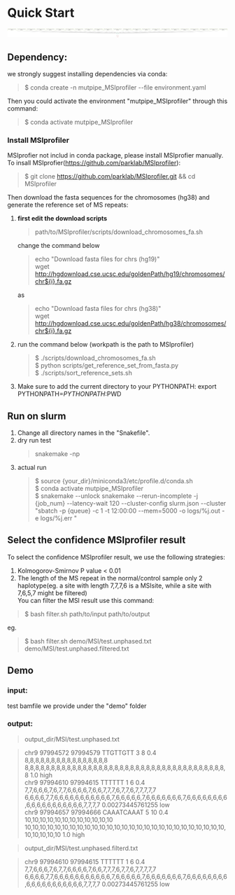 # Quick Start 
![avatar](https://github.com/douymLab/mutpipe/blob/main/MSIprofiler/MSIprofiler.png)
## Dependency:  

we strongly suggest installing dependencies via conda:

  > $ conda create -n mutpipe_MSIprofiler --file environment.yaml

Then you could activate the environment "mutpipe_MSIprofiler" through this command:
 
  > $ conda activate mutpipe_MSIprofiler

### Install MSIprofiler
MSIprofier not includ in conda package, please install MSIprofier manually.
To insall MSIprofier(https://github.com/parklab/MSIprofiler):
  > $ git clone https://github.com/parklab/MSIprofiler.git && cd MSIprofiler  

Then download the fasta sequences for the chromosomes (hg38) and generate the reference set of MS repeats:   
1. **first edit the download scripts** 
    > path/to/MSIprofiler/scripts/download_chromosomes_fa.sh  

    change the command below
    > echo "Download fasta files for chrs (hg19)"  
    > wget http://hgdownload.cse.ucsc.edu/goldenPath/hg19/chromosomes/chr${i}.fa.gz

    as
    > echo "Download fasta files for chrs (hg38)"  
    > wget http://hgdownload.cse.ucsc.edu/goldenPath/hg38/chromosomes/chr${i}.fa.gz 
2. run the command below (workpath is the path to MSIprofiler)
    > \$ ./scripts/download_chromosomes_fa.sh  
    > \$ python scripts/get_reference_set_from_fasta.py  
    > \$ ./scripts/sort_reference_sets.sh  
3. Make sure to add the current directory to your PYTHONPATH: export PYTHONPATH=$PYTHONPATH:$PWD

## Run on slurm

1. Change all directory names in the "Snakefile".
2. dry run test
    > snakemake -np
3. actual run
    > \$ source {your_dir}/miniconda3/etc/profile.d/conda.sh  
    > \$ conda activate mutpipe_MSIprofiler  
    > \$ snakemake --unlock snakemake --rerun-incomplete -j {job_num} --latency-wait 120 --cluster-config slurm.json --cluster "sbatch -p {queue} -c 1 -t 12:00:00 --mem=5000 -o logs/%j.out -e logs/%j.err "

## Select the confidence MSIprofiler result
To select the confidence MSIprofiler result, we use the following strategies:
1. Kolmogorov-Smirnov P value < 0.01  
2. The length of the MS repeat in the normal/control sample only 2 haplotype(eg. a site with length 7,7,7,6 is a MSIsite, while a site with 7,6,5,7 might be filtered)  
You can filter the MSI result use this command:
> \$ bash filter.sh path/to/input path/to/output  

eg.  
> \$ bash filter.sh demo/MSI/test.unphased.txt demo/MSI/test.unphased.filtered.txt

## Demo
### input:
test bamfile we provide under the "demo" folder
### output:
> output_dir/MSI/test.unphased.txt 

> chr9	97994572	97994579	TTGTTGTT	3	8	0.4	8,8,8,8,8,8,8,8,8,8,8,8,8,8,8,8	8,8,8,8,8,8,8,8,8,8,8,8,8,8,8,8,8,8,8,8,8,8,8,8,8,8,8,8,8,8,8,8,8,8,8,8,8,8,8	1.0 high    
chr9	97994610	97994615	TTTTTT	1	6	0.4	7,7,6,6,6,7,6,7,7,6,6,6,6,7,6,6,7,7,7,6,7,7,6,7,7,7,7,7	6,6,6,6,7,7,6,6,6,6,6,6,6,6,6,6,6,7,6,6,6,6,6,7,6,6,6,6,6,6,6,7,6,6,6,6,6,6,6,6,6,6,6,6,6,6,6,6,6,6,6,7,7,7,7	0.00273445761255	low  
chr9	97994657	97994666	CAAATCAAAT	5	10	0.4	10,10,10,10,10,10,10,10,10,10,10,10	10,10,10,10,10,10,10,10,10,10,10,10,10,10,10,10,10,10,10,10,10,10,10,10,10,10,10,10,10,10,10,10	1.0	high

> output_dir/MSI/test.unphased.filterd.txt 
 
> chr9	97994610	97994615	TTTTTT	1	6	0.4	7,7,6,6,6,7,6,7,7,6,6,6,6,7,6,6,7,7,7,6,7,7,6,7,7,7,7,7	6,6,6,6,7,7,6,6,6,6,6,6,6,6,6,6,6,7,6,6,6,6,6,7,6,6,6,6,6,6,6,7,6,6,6,6,6,6,6,6,6,6,6,6,6,6,6,6,6,6,6,7,7,7,7	0.00273445761255	low

